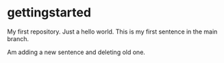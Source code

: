 # gettingstarted
My first repository. Just a hello world.
This is my first sentence in the main branch.

Am adding a new sentence and deleting old one.

